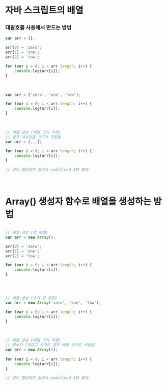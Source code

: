 자바 스크립트의 배열
==========================

### 대괄호를 사용해서 만드는 방법

```JavaScript
var arr = []; 

arr[0] = 'zero';
arr[1] = 'one';
arr[2] = 'tow';

for (var i = 0; i < arr.length; i++) {
    console.log(arr[i]);
}
```

</br>

```JavaScript
var arr = ['zero', 'one', 'tow']; 

for (var i = 0; i < arr.length; i++) {
    console.log(arr[i]);
}

```

</br>

```JavaScript
// 배열 생성 (배열 크기 지정)
// 쉼표 개수만큼 크기가 지정됨
var arr = [,,,]; 

for (var i = 0; i < arr.length; i++) {
    console.log(arr[i]);
}
        
// 값이 할당되지 않아서 undefined 3번 출력  

```

</br>

# Array() 생성자 함수로 배열을 생성하는 방법

```JavaScript

// 배열 생성 (빈 배열)
var arr = new Array(); 

arr[0] = 'zero';
arr[1] = 'one';
arr[2] = 'tow';

for (var i = 0; i < arr.length; i++) {
    console.log(arr[i]);
}  

```

</br>

```JavaScript

// 배열 생성 (초기 값 할당)
var arr = new Array('zero', 'one', 'tow'); 

for (var i = 0; i < arr.length; i++) {
    console.log(arr[i]);
}

```

</br>

```JavaScript
// 배열 생성 (배열 크기 지정)
// 원소가 1개이고 숫자인 경우 배열 크기로 사용됨
var arr = new Array(3); 
        
for (var i = 0; i < arr.length; i++) {
    console.log(arr[i]);
}
        
// 값이 할당되지 않아서 undefined 3번 출력     
```
